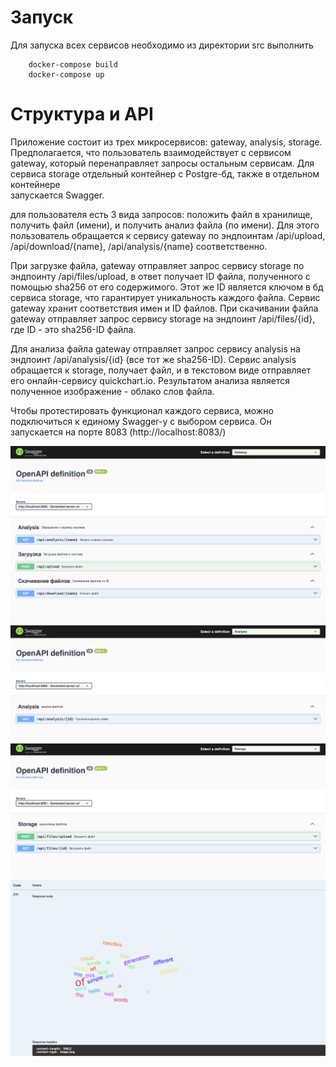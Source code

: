 # Запуск

Для запуска всех сервисов необходимо из директории src выполнить 
```
    docker-compose build
    docker-compose up
```
# Структура и API

Приложение состоит из трех микросервисов: gateway, analysis, storage. Предполагается, что пользователь взаимодействует с сервисом gateway, 
 который перенаправляет запросы остальным сервисам. Для сервиса storage отдельный контейнер с Postgre-бд, также в отдельном контейнере   
запускается Swagger. 

для пользователя есть 3 вида запросов: положить файл в хранилище, получить файл (имени), и получить анализ 
файла (по имени). Для этого пользователь обращается к сервису gateway по эндпоинтам 
/api/upload, /api/download/{name}, /api/analysis/{name} соответственно.

При загрузке файла, gateway отправляет запрос сервису storage по эндпоинту /api/files/upload, в ответ получает ID файла, полученного 
с помощью sha256 от его содержимого. Этот же ID является ключом в бд сервиса storage, что гарантирует 
уникальность каждого файла. Сервис gateway хранит соответствия имен и ID файлов. При скачивании файла gateway отправляет запрос сервису storage на эндпоинт /api/files/{id}, где ID - 
это sha256-ID файла. 

Для анализа файла gateway отправляет запрос сервису analysis на эндпоинт 
/api/analysis/{id} (все тот же sha256-ID). Сервис analysis обращается к storage, получает файл, 
и в текстовом виде отправляет его онлайн-сервису quickchart.io. Результатом анализа является полученное изображение - 
облако слов файла.

Чтобы протестировать функционал каждого сервиса, можно подключиться к единому Swagger-у с выбором сервиса. Он запускается на порте 8083
(http://localhost:8083/)


![](images/im1.png)
![](images/im2.png)
![](images/im3.png)
![](images/im4.png)